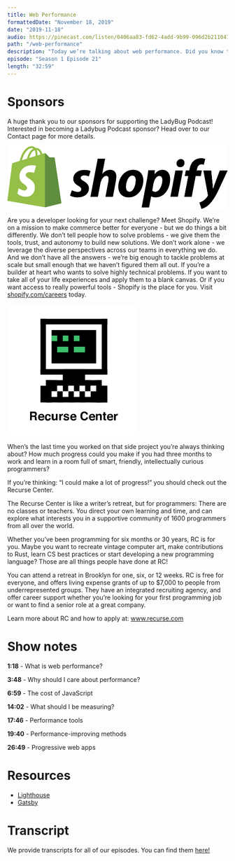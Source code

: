 ```yaml
---
title: Web Performance
formattedDate: "November 18, 2019"
date: "2019-11-18"
audio: https://pinecast.com/listen/0406aa83-fd62-4add-9b99-096d2b211047.mp3
path: "/web-performance"
description: "Today we’re talking about web performance. Did you know that 40% of users abandon sites that take more than 3s to load? Turns out making your sites fast is pretty important! In this episode we’ll talk about what web performance is, why we should care, and we’ll give you tips for optimizing performance and measuring it."
episode: "Season 1 Episode 21"
length: "32:59"
---
```


# Sponsors

A huge thank you to our sponsors for supporting the LadyBug Podcast! Interested in becoming a Ladybug Podcast sponsor? Head over to our Contact page for more details.

<a class="image-link" target="_blank" href="https://www.shopify.com/careers"><img src="../../images/sponsors/shopify.svg" alt="Shopify Careers"></a>

Are you a developer looking for your next challenge? Meet Shopify. We’re on a mission to make commerce better for everyone - but we do things a bit differently. We don’t tell people how to solve problems - we give them the tools, trust, and autonomy to build new solutions. We don’t work alone - we leverage the diverse perspectives across our teams in everything we do. And we don’t have all the answers - we’re big enough to tackle problems at scale but small enough that we haven’t figured them all out. If you’re a builder at heart who wants to solve highly technical problems. If you want to take all of your life experiences and apply them to a blank canvas. Or if you want access to really powerful tools - Shopify is the place for you. Visit <a target="_blank" href="https://www.shopify.com/careers">shopify.com/careers</a> today.

<a class="image-link" target="_blank" href="https://www.recurse.com/about"><img src="../../images/sponsors/RC_logo.svg" alt="Recurse Center" /></a>

When’s the last time you worked on that side project you’re always thinking about? How much progress could you make if you had three months to work and learn in a room full of smart, friendly, intellectually curious programmers?

If you’re thinking: “I could make a lot of progress!” you should check out the Recurse Center.

The Recurse Center is like a writer’s retreat, but for programmers: There are no classes or teachers. You direct your own learning and time, and can explore what interests you in a supportive community of 1600 programmers from all over the world.

Whether you’ve been programming for six months or 30 years, RC is for you. Maybe you want to recreate vintage computer art, make contributions to Rust, learn CS best practices or start developing a new programming language? Those are all things people have done at RC!

You can attend a retreat in Brooklyn for one, six, or 12 weeks. RC is free for everyone, and offers living expense grants of up to \$7,000 to people from underrepresented groups. They have an integrated recruiting agency, and offer career support whether you’re looking for your first programming job or want to find a senior role at a great company.

Learn more about RC and how to apply at: www.recurse.com

# Show notes

**1:18** - What is web performance?

**3:48** - Why should I care about performance?

**6:59** - The cost of JavaScript

**14:02** - What should I be measuring?

**17:46** - Performance tools

**19:40** - Performance-improving methods

**26:49** - Progressive web apps

# Resources

- [Lighthouse](https://developers.google.com/web/tools/lighthouse)
- [Gatsby](https://www.gatsbyjs.org/)

# Transcript

We provide transcripts for all of our episodes. You can find them <a href="https://github.com/ladybug-podcast/ladybug-website/blob/master/transcripts/21-web-performance.md" target="_blank" class="highlight">here!</a>
